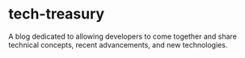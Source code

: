 # tech-treasury
A blog dedicated to allowing developers to come together and share technical concepts, recent advancements, and new technologies.
